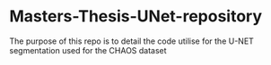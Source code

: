 # Masters-Thesis-UNet-repository
The purpose of this repo is to detail the code utilise for the U-NET segmentation used for the CHAOS dataset 
